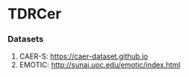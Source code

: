 # TDRCer
### Datasets
1. CAER-S: https://caer-dataset.github.io
2. EMOTIC: http://sunai.uoc.edu/emotic/index.html

